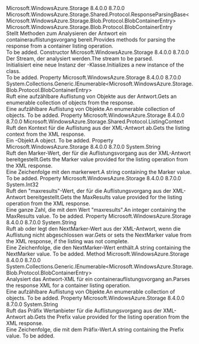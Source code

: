 <Type Name="ListContainersResponse" FullName="Microsoft.WindowsAzure.Storage.Blob.Protocol.ListContainersResponse">
  <TypeSignature Language="C#" Value="public sealed class ListContainersResponse : Microsoft.WindowsAzure.Storage.Shared.Protocol.ResponseParsingBase&lt;Microsoft.WindowsAzure.Storage.Blob.Protocol.BlobContainerEntry&gt;" />
  <TypeSignature Language="ILAsm" Value=".class public auto ansi sealed beforefieldinit ListContainersResponse extends Microsoft.WindowsAzure.Storage.Shared.Protocol.ResponseParsingBase`1&lt;class Microsoft.WindowsAzure.Storage.Blob.Protocol.BlobContainerEntry&gt;" />
  <TypeSignature Language="DocId" Value="T:Microsoft.WindowsAzure.Storage.Blob.Protocol.ListContainersResponse" />
  <TypeSignature Language="VB.NET" Value="Public NotInheritable Class ListContainersResponse&#xA;Inherits ResponseParsingBase(Of BlobContainerEntry)" />
  <TypeSignature Language="F#" Value="type ListContainersResponse = class&#xA;    inherit ResponseParsingBase&lt;BlobContainerEntry&gt;" />
  <AssemblyInfo>
    <AssemblyName>Microsoft.WindowsAzure.Storage</AssemblyName>
    <AssemblyVersion>8.4.0.0</AssemblyVersion>
    <AssemblyVersion>8.7.0.0</AssemblyVersion>
  </AssemblyInfo>
  <Base>
    <BaseTypeName>Microsoft.WindowsAzure.Storage.Shared.Protocol.ResponseParsingBase&lt;Microsoft.WindowsAzure.Storage.Blob.Protocol.BlobContainerEntry&gt;</BaseTypeName>
    <BaseTypeArguments>
      <BaseTypeArgument TypeParamName="T">Microsoft.WindowsAzure.Storage.Blob.Protocol.BlobContainerEntry</BaseTypeArgument>
    </BaseTypeArguments>
  </Base>
  <Interfaces />
  <Docs>
    <summary>
            <span data-ttu-id="1c2e8-101">Stellt Methoden zum Analysieren der Antwort ein containerauflistungsvorgang bereit.</span><span class="sxs-lookup"><span data-stu-id="1c2e8-101">Provides methods for parsing the response from a container listing operation.</span></span>
            </summary>
    <remarks>To be added.</remarks>
  </Docs>
  <Members>
    <Member MemberName=".ctor">
      <MemberSignature Language="C#" Value="public ListContainersResponse (System.IO.Stream stream);" />
      <MemberSignature Language="ILAsm" Value=".method public hidebysig specialname rtspecialname instance void .ctor(class System.IO.Stream stream) cil managed" />
      <MemberSignature Language="DocId" Value="M:Microsoft.WindowsAzure.Storage.Blob.Protocol.ListContainersResponse.#ctor(System.IO.Stream)" />
      <MemberSignature Language="F#" Value="new Microsoft.WindowsAzure.Storage.Blob.Protocol.ListContainersResponse : System.IO.Stream -&gt; Microsoft.WindowsAzure.Storage.Blob.Protocol.ListContainersResponse" Usage="new Microsoft.WindowsAzure.Storage.Blob.Protocol.ListContainersResponse stream" />
      <MemberType>Constructor</MemberType>
      <AssemblyInfo>
        <AssemblyName>Microsoft.WindowsAzure.Storage</AssemblyName>
        <AssemblyVersion>8.4.0.0</AssemblyVersion>
        <AssemblyVersion>8.7.0.0</AssemblyVersion>
      </AssemblyInfo>
      <Parameters>
        <Parameter Name="stream" Type="System.IO.Stream" />
      </Parameters>
      <Docs>
        <param name="stream"><span data-ttu-id="1c2e8-102">Der Stream, der analysiert werden.</span><span class="sxs-lookup"><span data-stu-id="1c2e8-102">The stream to be parsed.</span></span></param>
        <summary>
            <span data-ttu-id="1c2e8-103">Initialisiert eine neue Instanz der <see cref="T:Microsoft.WindowsAzure.Storage.Blob.Protocol.ListContainersResponse" />-Klasse.</span><span class="sxs-lookup"><span data-stu-id="1c2e8-103">Initializes a new instance of the <see cref="T:Microsoft.WindowsAzure.Storage.Blob.Protocol.ListContainersResponse" /> class.</span></span>
            </summary>
        <remarks>To be added.</remarks>
      </Docs>
    </Member>
    <Member MemberName="Containers">
      <MemberSignature Language="C#" Value="public System.Collections.Generic.IEnumerable&lt;Microsoft.WindowsAzure.Storage.Blob.Protocol.BlobContainerEntry&gt; Containers { get; }" />
      <MemberSignature Language="ILAsm" Value=".property instance class System.Collections.Generic.IEnumerable`1&lt;class Microsoft.WindowsAzure.Storage.Blob.Protocol.BlobContainerEntry&gt; Containers" />
      <MemberSignature Language="DocId" Value="P:Microsoft.WindowsAzure.Storage.Blob.Protocol.ListContainersResponse.Containers" />
      <MemberSignature Language="VB.NET" Value="Public ReadOnly Property Containers As IEnumerable(Of BlobContainerEntry)" />
      <MemberSignature Language="F#" Value="member this.Containers : seq&lt;Microsoft.WindowsAzure.Storage.Blob.Protocol.BlobContainerEntry&gt;" Usage="Microsoft.WindowsAzure.Storage.Blob.Protocol.ListContainersResponse.Containers" />
      <MemberType>Property</MemberType>
      <AssemblyInfo>
        <AssemblyName>Microsoft.WindowsAzure.Storage</AssemblyName>
        <AssemblyVersion>8.4.0.0</AssemblyVersion>
        <AssemblyVersion>8.7.0.0</AssemblyVersion>
      </AssemblyInfo>
      <ReturnValue>
        <ReturnType>System.Collections.Generic.IEnumerable&lt;Microsoft.WindowsAzure.Storage.Blob.Protocol.BlobContainerEntry&gt;</ReturnType>
      </ReturnValue>
      <Docs>
        <summary>
            <span data-ttu-id="1c2e8-104">Ruft eine aufzählbare Auflistung von <see cref="T:Microsoft.WindowsAzure.Storage.Blob.Protocol.BlobContainerEntry" /> Objekte aus der Antwort.</span><span class="sxs-lookup"><span data-stu-id="1c2e8-104">Gets an enumerable collection of <see cref="T:Microsoft.WindowsAzure.Storage.Blob.Protocol.BlobContainerEntry" /> objects from the response.</span></span>
            </summary>
        <value><span data-ttu-id="1c2e8-105">Eine aufzählbare Auflistung von <see cref="T:Microsoft.WindowsAzure.Storage.Blob.Protocol.BlobContainerEntry" /> Objekte.</span><span class="sxs-lookup"><span data-stu-id="1c2e8-105">An enumerable collection of <see cref="T:Microsoft.WindowsAzure.Storage.Blob.Protocol.BlobContainerEntry" /> objects.</span></span></value>
        <remarks>To be added.</remarks>
      </Docs>
    </Member>
    <Member MemberName="ListingContext">
      <MemberSignature Language="C#" Value="public Microsoft.WindowsAzure.Storage.Shared.Protocol.ListingContext ListingContext { get; }" />
      <MemberSignature Language="ILAsm" Value=".property instance class Microsoft.WindowsAzure.Storage.Shared.Protocol.ListingContext ListingContext" />
      <MemberSignature Language="DocId" Value="P:Microsoft.WindowsAzure.Storage.Blob.Protocol.ListContainersResponse.ListingContext" />
      <MemberSignature Language="VB.NET" Value="Public ReadOnly Property ListingContext As ListingContext" />
      <MemberSignature Language="F#" Value="member this.ListingContext : Microsoft.WindowsAzure.Storage.Shared.Protocol.ListingContext" Usage="Microsoft.WindowsAzure.Storage.Blob.Protocol.ListContainersResponse.ListingContext" />
      <MemberType>Property</MemberType>
      <AssemblyInfo>
        <AssemblyName>Microsoft.WindowsAzure.Storage</AssemblyName>
        <AssemblyVersion>8.4.0.0</AssemblyVersion>
        <AssemblyVersion>8.7.0.0</AssemblyVersion>
      </AssemblyInfo>
      <ReturnValue>
        <ReturnType>Microsoft.WindowsAzure.Storage.Shared.Protocol.ListingContext</ReturnType>
      </ReturnValue>
      <Docs>
        <summary>
            <span data-ttu-id="1c2e8-106">Ruft den Kontext für die Auflistung aus der XML-Antwort ab.</span><span class="sxs-lookup"><span data-stu-id="1c2e8-106">Gets the listing context from the XML response.</span></span>
            </summary>
        <value><span data-ttu-id="1c2e8-107">Ein <see cref="P:Microsoft.WindowsAzure.Storage.Blob.Protocol.ListContainersResponse.ListingContext" />-Objekt.</span><span class="sxs-lookup"><span data-stu-id="1c2e8-107">A <see cref="P:Microsoft.WindowsAzure.Storage.Blob.Protocol.ListContainersResponse.ListingContext" /> object.</span></span></value>
        <remarks>To be added.</remarks>
      </Docs>
    </Member>
    <Member MemberName="Marker">
      <MemberSignature Language="C#" Value="public string Marker { get; }" />
      <MemberSignature Language="ILAsm" Value=".property instance string Marker" />
      <MemberSignature Language="DocId" Value="P:Microsoft.WindowsAzure.Storage.Blob.Protocol.ListContainersResponse.Marker" />
      <MemberSignature Language="VB.NET" Value="Public ReadOnly Property Marker As String" />
      <MemberSignature Language="F#" Value="member this.Marker : string" Usage="Microsoft.WindowsAzure.Storage.Blob.Protocol.ListContainersResponse.Marker" />
      <MemberType>Property</MemberType>
      <AssemblyInfo>
        <AssemblyName>Microsoft.WindowsAzure.Storage</AssemblyName>
        <AssemblyVersion>8.4.0.0</AssemblyVersion>
        <AssemblyVersion>8.7.0.0</AssemblyVersion>
      </AssemblyInfo>
      <ReturnValue>
        <ReturnType>System.String</ReturnType>
      </ReturnValue>
      <Docs>
        <summary>
            <span data-ttu-id="1c2e8-108">Ruft den Marker-Wert, der für die Auflistungsvorgang aus der XML-Antwort bereitgestellt.</span><span class="sxs-lookup"><span data-stu-id="1c2e8-108">Gets the Marker value provided for the listing operation from the XML response.</span></span>
            </summary>
        <value><span data-ttu-id="1c2e8-109">Eine Zeichenfolge mit den markerwert.</span><span class="sxs-lookup"><span data-stu-id="1c2e8-109">A string containing the Marker value.</span></span></value>
        <remarks>To be added.</remarks>
      </Docs>
    </Member>
    <Member MemberName="MaxResults">
      <MemberSignature Language="C#" Value="public int MaxResults { get; }" />
      <MemberSignature Language="ILAsm" Value=".property instance int32 MaxResults" />
      <MemberSignature Language="DocId" Value="P:Microsoft.WindowsAzure.Storage.Blob.Protocol.ListContainersResponse.MaxResults" />
      <MemberSignature Language="VB.NET" Value="Public ReadOnly Property MaxResults As Integer" />
      <MemberSignature Language="F#" Value="member this.MaxResults : int" Usage="Microsoft.WindowsAzure.Storage.Blob.Protocol.ListContainersResponse.MaxResults" />
      <MemberType>Property</MemberType>
      <AssemblyInfo>
        <AssemblyName>Microsoft.WindowsAzure.Storage</AssemblyName>
        <AssemblyVersion>8.4.0.0</AssemblyVersion>
        <AssemblyVersion>8.7.0.0</AssemblyVersion>
      </AssemblyInfo>
      <ReturnValue>
        <ReturnType>System.Int32</ReturnType>
      </ReturnValue>
      <Docs>
        <summary>
            <span data-ttu-id="1c2e8-110">Ruft den "maxresults"-Wert, der für die Auflistungsvorgang aus der XML-Antwort bereitgestellt.</span><span class="sxs-lookup"><span data-stu-id="1c2e8-110">Gets the MaxResults value provided for the listing operation from the XML response.</span></span>
            </summary>
        <value><span data-ttu-id="1c2e8-111">Eine ganze Zahl, die mit dem Wert "maxresults".</span><span class="sxs-lookup"><span data-stu-id="1c2e8-111">An integer containing the MaxResults value.</span></span></value>
        <remarks>To be added.</remarks>
      </Docs>
    </Member>
    <Member MemberName="NextMarker">
      <MemberSignature Language="C#" Value="public string NextMarker { get; }" />
      <MemberSignature Language="ILAsm" Value=".property instance string NextMarker" />
      <MemberSignature Language="DocId" Value="P:Microsoft.WindowsAzure.Storage.Blob.Protocol.ListContainersResponse.NextMarker" />
      <MemberSignature Language="VB.NET" Value="Public ReadOnly Property NextMarker As String" />
      <MemberSignature Language="F#" Value="member this.NextMarker : string" Usage="Microsoft.WindowsAzure.Storage.Blob.Protocol.ListContainersResponse.NextMarker" />
      <MemberType>Property</MemberType>
      <AssemblyInfo>
        <AssemblyName>Microsoft.WindowsAzure.Storage</AssemblyName>
        <AssemblyVersion>8.4.0.0</AssemblyVersion>
        <AssemblyVersion>8.7.0.0</AssemblyVersion>
      </AssemblyInfo>
      <ReturnValue>
        <ReturnType>System.String</ReturnType>
      </ReturnValue>
      <Docs>
        <summary>
            <span data-ttu-id="1c2e8-112">Ruft ab oder legt den NextMarker-Wert aus der XML-Antwort, wenn die Auflistung nicht abgeschlossen war.</span><span class="sxs-lookup"><span data-stu-id="1c2e8-112">Gets or sets the NextMarker value from the XML response, if the listing was not complete.</span></span>
            </summary>
        <value><span data-ttu-id="1c2e8-113">Eine Zeichenfolge, die den NextMarker-Wert enthält.</span><span class="sxs-lookup"><span data-stu-id="1c2e8-113">A string containing the NextMarker value.</span></span></value>
        <remarks>To be added.</remarks>
      </Docs>
    </Member>
    <Member MemberName="ParseXml">
      <MemberSignature Language="C#" Value="protected override System.Collections.Generic.IEnumerable&lt;Microsoft.WindowsAzure.Storage.Blob.Protocol.BlobContainerEntry&gt; ParseXml ();" />
      <MemberSignature Language="ILAsm" Value=".method familyhidebysig virtual instance class System.Collections.Generic.IEnumerable`1&lt;class Microsoft.WindowsAzure.Storage.Blob.Protocol.BlobContainerEntry&gt; ParseXml() cil managed" />
      <MemberSignature Language="DocId" Value="M:Microsoft.WindowsAzure.Storage.Blob.Protocol.ListContainersResponse.ParseXml" />
      <MemberSignature Language="VB.NET" Value="Protected Overrides Function ParseXml () As IEnumerable(Of BlobContainerEntry)" />
      <MemberSignature Language="F#" Value="override this.ParseXml : unit -&gt; seq&lt;Microsoft.WindowsAzure.Storage.Blob.Protocol.BlobContainerEntry&gt;" Usage="listContainersResponse.ParseXml " />
      <MemberType>Method</MemberType>
      <AssemblyInfo>
        <AssemblyName>Microsoft.WindowsAzure.Storage</AssemblyName>
        <AssemblyVersion>8.4.0.0</AssemblyVersion>
        <AssemblyVersion>8.7.0.0</AssemblyVersion>
      </AssemblyInfo>
      <ReturnValue>
        <ReturnType>System.Collections.Generic.IEnumerable&lt;Microsoft.WindowsAzure.Storage.Blob.Protocol.BlobContainerEntry&gt;</ReturnType>
      </ReturnValue>
      <Parameters />
      <Docs>
        <summary>
            <span data-ttu-id="1c2e8-114">Analysiert das Antwort-XML für ein containerauflistungsvorgang an.</span><span class="sxs-lookup"><span data-stu-id="1c2e8-114">Parses the response XML for a container listing operation.</span></span>
            </summary>
        <returns><span data-ttu-id="1c2e8-115">Eine aufzählbare Auflistung von <see cref="T:Microsoft.WindowsAzure.Storage.Blob.Protocol.BlobContainerEntry" /> Objekte.</span><span class="sxs-lookup"><span data-stu-id="1c2e8-115">An enumerable collection of <see cref="T:Microsoft.WindowsAzure.Storage.Blob.Protocol.BlobContainerEntry" /> objects.</span></span></returns>
        <remarks>To be added.</remarks>
      </Docs>
    </Member>
    <Member MemberName="Prefix">
      <MemberSignature Language="C#" Value="public string Prefix { get; }" />
      <MemberSignature Language="ILAsm" Value=".property instance string Prefix" />
      <MemberSignature Language="DocId" Value="P:Microsoft.WindowsAzure.Storage.Blob.Protocol.ListContainersResponse.Prefix" />
      <MemberSignature Language="VB.NET" Value="Public ReadOnly Property Prefix As String" />
      <MemberSignature Language="F#" Value="member this.Prefix : string" Usage="Microsoft.WindowsAzure.Storage.Blob.Protocol.ListContainersResponse.Prefix" />
      <MemberType>Property</MemberType>
      <AssemblyInfo>
        <AssemblyName>Microsoft.WindowsAzure.Storage</AssemblyName>
        <AssemblyVersion>8.4.0.0</AssemblyVersion>
        <AssemblyVersion>8.7.0.0</AssemblyVersion>
      </AssemblyInfo>
      <ReturnValue>
        <ReturnType>System.String</ReturnType>
      </ReturnValue>
      <Docs>
        <summary>
            <span data-ttu-id="1c2e8-116">Ruft das Präfix Wertanbieter für die Auflistungsvorgang aus der XML-Antwort ab.</span><span class="sxs-lookup"><span data-stu-id="1c2e8-116">Gets the Prefix value provided for the listing operation from the XML response.</span></span>
            </summary>
        <value><span data-ttu-id="1c2e8-117">Eine Zeichenfolge, die mit dem Präfix-Wert.</span><span class="sxs-lookup"><span data-stu-id="1c2e8-117">A string containing the Prefix value.</span></span></value>
        <remarks>To be added.</remarks>
      </Docs>
    </Member>
  </Members>
</Type>